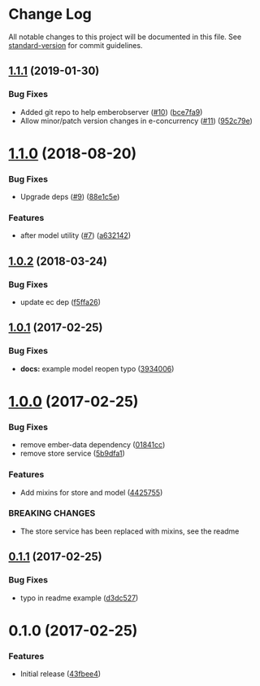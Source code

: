 # Change Log

All notable changes to this project will be documented in this file. See [standard-version](https://github.com/conventional-changelog/standard-version) for commit guidelines.

<a name="1.1.1"></a>
## [1.1.1](https://github.com/knownasilya/ember-data-tasks/compare/v1.1.0...v1.1.1) (2019-01-30)


### Bug Fixes

* Added git repo to help emberobserver ([#10](https://github.com/knownasilya/ember-data-tasks/issues/10)) ([bce7fa9](https://github.com/knownasilya/ember-data-tasks/commit/bce7fa9))
* Allow minor/patch version changes in e-concurrency ([#11](https://github.com/knownasilya/ember-data-tasks/issues/11)) ([952c79e](https://github.com/knownasilya/ember-data-tasks/commit/952c79e))



<a name="1.1.0"></a>
# [1.1.0](https://github.com/knownasilya/ember-data-tasks/compare/v1.0.2...v1.1.0) (2018-08-20)


### Bug Fixes

* Upgrade deps ([#9](https://github.com/knownasilya/ember-data-tasks/issues/9)) ([88e1c5e](https://github.com/knownasilya/ember-data-tasks/commit/88e1c5e))


### Features

* after model utility ([#7](https://github.com/knownasilya/ember-data-tasks/issues/7)) ([a632142](https://github.com/knownasilya/ember-data-tasks/commit/a632142))



<a name="1.0.2"></a>
## [1.0.2](https://github.com/knownasilya/ember-data-tasks/compare/v1.0.1...v1.0.2) (2018-03-24)


### Bug Fixes

* update ec dep ([f5ffa26](https://github.com/knownasilya/ember-data-tasks/commit/f5ffa26))



<a name="1.0.1"></a>
## [1.0.1](https://github.com/knownasilya/ember-data-tasks/compare/v1.0.0...v1.0.1) (2017-02-25)


### Bug Fixes

* **docs:** example model reopen typo ([3934006](https://github.com/knownasilya/ember-data-tasks/commit/3934006))



<a name="1.0.0"></a>
# [1.0.0](https://github.com/knownasilya/ember-data-tasks/compare/v0.1.1...v1.0.0) (2017-02-25)


### Bug Fixes

* remove ember-data dependency ([01841cc](https://github.com/knownasilya/ember-data-tasks/commit/01841cc))
* remove store service ([5b9dfa1](https://github.com/knownasilya/ember-data-tasks/commit/5b9dfa1))


### Features

* Add mixins for store and model ([4425755](https://github.com/knownasilya/ember-data-tasks/commit/4425755))


### BREAKING CHANGES

* The store service has been replaced with mixins, see the readme



<a name="0.1.1"></a>
## [0.1.1](https://github.com/knownasilya/ember-data-tasks/compare/v0.1.0...v0.1.1) (2017-02-25)


### Bug Fixes

* typo in readme example ([d3dc527](https://github.com/knownasilya/ember-data-tasks/commit/d3dc527))



<a name="0.1.0"></a>
# 0.1.0 (2017-02-25)


### Features

* Initial release ([43fbee4](https://github.com/knownasilya/ember-data-tasks/commit/43fbee4))
